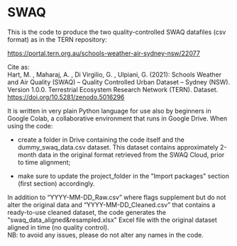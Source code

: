 # SWAQ
This is the code to produce the two quality-controlled SWAQ datafiles (csv format) as in the TERN repository:  

https://portal.tern.org.au/schools-weather-air-sydney-nsw/22077  

Cite as:  
Hart, M. , Maharaj, A. , Di Virgilio, G. , Ulpiani, G. (2021): Schools Weather and Air Quality (SWAQ) – Quality Controlled Urban Dataset – Sydney (NSW). Version 1.0.0. Terrestrial Ecosystem Research Network (TERN). Dataset. https://doi.org/10.5281/zenodo.5016296  

It is written in very plain Python language for use also by beginners in Google Colab, a collaborative environment that runs in Google Drive. 
When using the code: 

- create a folder in Drive containing the code itself and the dummy_swaq_data.csv dataset. 
This dataset contains approximately 2-month data in the original format retrieved from the SWAQ Cloud, prior to time alignment;  

- make sure to update the project_folder in the "Import packages" section (first section) accordingly.  

In addition to “YYYY-MM-DD_Raw.csv” where flags supplement but do not alter the original data and “YYYY-MM-DD_Cleaned.csv” that contains a ready-to-use cleaned dataset, 
the code generates the "swaq_data_aligned&amp;resampled.xlsx" Excel file with the original dataset aligned in time (no quality control).  
NB: to avoid any issues, please do not alter any names in the code.
